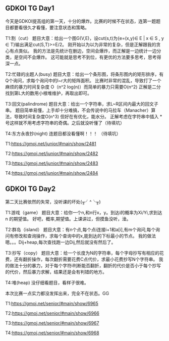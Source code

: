 GDKOI TG Day1
---
今天是GDKOI提高组的第一天，十分的爆炸。比赛的时候不在状态，连第一题题目都要看很久才看懂，要注意状态和策略。

T1:割（cut）
题目大意：给出一个图G(V,E)，设cut(s,t)为{e=(x,y)∈ E | x ∈ S , y ∈ T}输出满足cut(S,T)>=E/2。
刚开始以为以为非常的复杂，但是正解跟我的贪心有点类似。
我的方法是先统计在删边，空间会爆炸，而正解是一边统计一边分类，是空间不会爆炸。
这可能就是思考不到位，有更优的方法要多思考，思考得深一点。

T2:忙碌的出题人(busy)
题目大意：给出一个条形图，将条形图内的矩形排序，有Q个询问，求每个询问中的l~r大的矩阵面积。
比赛时非常的混乱，导致打了一个麻烦的暴力时间复杂度 O（n^2 log(n)）而简单的暴力只需要O(n^2)
正解是二分找到第L大的数用小根堆维护，再取出即可。

T3:回文(palindrome)
题目大意：给出一个字符串，求L~R区间内最大的回文子串。
题目简单易懂，上手却十分难搞，不会传说中的马拉车（Manacher）算法，导致时间复杂度O(n^3) 但好在有优化，能水分。
正解考虑在字符串中插入 * 号这样就不用考虑字符串的奇偶。之后就没听懂了（待填坑）

T4:东方永夜抄(night)
连题目都没看懂啊！！！ （待填坑）

T1:https://gmoj.net/junior/#main/show/2481

T2:https://gmoj.net/junior/#main/show/2482

T3:https://gmoj.net/junior/#main/show/2483

T4:https://gmoj.net/junior/#main/show/2484


GDKOI TG Day2
---
第二天比赛依然的失常，没听课的坏处(╥╯^╰╥)

T1:游戏（game）
题目大意：给你一个n,和n行x，y。到达i的概率为Xi/Yi,求到达 n 的期望值。
好吧，概率,期望值。上课讲过，但摸鱼没听，淦。

T2:群岛（island）
题目大意：有n个点,每个点i连接i+1和a[i],有m个询问,每个询问有修改和查询操作，求每个查询中的x,能到达的下标最小的节点。
我的做法嗯。。。Dij+heap,每次查找跑一边Dij,然后就没有然后了。

T3:抄写（copy）
题目大意：给一个长度为N的字符串，每个字母抄写有相应的花费，还有翻折操作，每次翻折需要花费C点代价，求最小花费抄写N个字符串。
我的做法十分的暴力，对于每个字符i判断能否翻折，翻折的代价是否小于每个抄写的代价，然后暴力求解，结果还是会有判错的地方。

T4:堆(heap)
没仔细看题目，看样子很难。


本次比赛一点实力都没发挥出来，完全不在状态。GG

T1:https://gmoj.net/senior/#main/show/6965

T2:https://gmoj.net/senior/#main/show/6966

T3:https://gmoj.net/senior/#main/show/6967

T4:https://gmoj.net/senior/#main/show/6968

